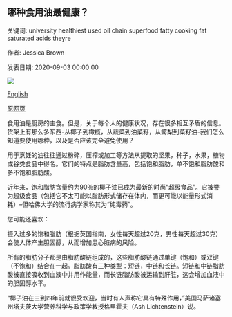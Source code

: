 ## 哪种食用油最健康？

关键词: university healthiest used oil chain superfood fatty cooking fat saturated acids theyre

作者: Jessica Brown

发表日期: 2020-09-03 00:00:00

![](https://ychef.files.bbci.co.uk/live/624x351/p08qflpy.jpg)

[English](Which%20cooking%20oil%20is%20the%20healthiest%3F.md)

[原网页](https://www.bbc.com/future/article/20200903-which-cooking-oil-is-the-healthiest)

食用油是厨房的主食。但是，关于每个人的健康状况，存在很多相互矛盾的信息。货架上有那么多东西-从椰子到橄榄，从蔬菜到油菜籽，从鳄梨到菜籽油-我们怎么知道要使用哪种，以及是否应该完全避免使用？

用于烹饪的油往往通过粉碎，压榨或加工等方法从提取的坚果，种子，水果，植物或谷类食品中得名。它们的特点是脂肪含量高，包括饱和脂肪，单不饱和脂肪酸和多不饱和脂肪酸。



近年来，饱和脂肪含量约为90％的椰子油已成为最新的时尚“超级食品”。它被誉为超级食品（包括它不太可能以脂肪形式储存在体内，而更可能以能量形式消耗）–但哈佛大学的流行病学家称其为“纯毒药”。

您可能还喜欢：

摄入过多的饱和脂肪（根据英国指南，女性每天超过20克，男性每天超过30克）会使人体产生胆固醇，从而增加患心脏病的风险。

所有的脂肪分子都是由脂肪酸链组成的，这些脂肪酸链通过单键（饱和）或双键（不饱和）结合在一起。脂肪酸有三种类型：短链，中链和长链。短链和中链脂肪酸被直接吸收到血液中并用作能量，而长链脂肪酸被运输到肝脏，这会增加血液中的胆固醇水平。

“椰子油在三到四年前就很受欢迎，当时有人声称它具有特殊作用，”美国马萨诸塞州塔夫茨大学营养科学与政策学教授格里霍夫（Ash Lichtenstein）说。